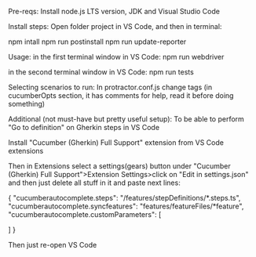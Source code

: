 Pre-reqs:
Install node.js LTS version, JDK and Visual Studio Code

Install steps:
Open folder project in VS Code, and then in terminal:

npm intall
npm run postinstall
npm run update-reporter

Usage:
in the first terminal window in VS Code:
npm run webdriver

in the second terminal window in VS Code:
npm run tests

Selecting scenarios to run:
In protractor.conf.js change tags (in cucumberOpts section, it has comments for help, read it before doing something)

Additional (not must-have but pretty useful setup):
To be able to perform "Go to definition" on Gherkin steps in VS Code

Install "Cucumber (Gherkin) Full Support" extension from VS Code extensions

Then in Extensions select a settings(gears) button under "Cucumber (Gherkin) Full Support">Extension Settings>click on "Edit in settings.json" and then just delete all stuff in it and paste next lines:

{
"cucumberautocomplete.steps": "/features/stepDefinitions/*.steps.ts",
"cucumberautocomplete.syncfeatures": "features/featureFiles/*feature",
"cucumberautocomplete.customParameters": [

]
}

Then just re-open VS Code
